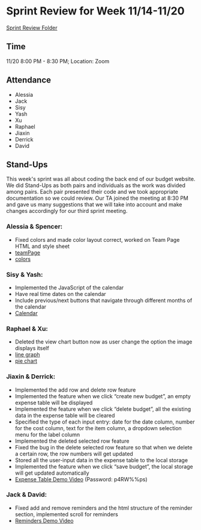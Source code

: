 # Sprint Review for Week 11/14-11/20
[Sprint Review Folder](/specs/sprint-2-review)

## Time
11/20 8:00 PM - 8:30 PM; Location: Zoom

## Attendance 
- Alessia
- Jack
- Sisy
- Yash
- Xu
- Raphael
- Jiaxin
- Derrick
- David

## Stand-Ups
This week's sprint was all about coding the back end of our budget website. We did Stand-Ups as both pairs and individuals as the work was divided among pairs. Each pair presented their code and we took appropriate documentation so we could review. Our TA joined the meeting at 8:30 PM and gave us many suggestions that we will take into account and make changes accordingly for our third sprint meeting.

### Alessia & Spencer:
- Fixed colors and made color layout correct, worked on Team Page HTML and style sheet    
- [teamPage](/specs/sprint-2-review/teamPage.png)
- [colors](/specs/sprint-2-review/colors.png)

### Sisy & Yash:
- Implemented the JavaScript of the calendar
- Have real time dates on the calendar
- Include previous/next buttons that navigate through different months of the calendar
- [Calendar](/specs/sprint-2-review/sprint2-calendar-progress.png)


### Raphael & Xu:
- Deleted the view chart button now as user change the option the image displays itself   
- [line graph](/specs/sprint-2-review/lineGraph.png)   
- [pie chart](/specs/sprint-2-review/pieChart.png)

### Jiaxin & Derrick:
- Implemented the add row and delete row feature
- Implemented the feature when we click “create new budget”, an empty expense table will be displayed
- Implemented the feature when we click “delete budget”, all the existing data in the expense table will be cleared
- Specified the type of each input entry: date for the date column, number for the cost column, text for the item column, a dropdown selection menu for the label column
- Implemented the deleted selected row feature
- Fixed the bug in the delete selected row feature so that when we delete a certain row, the row numbers will get updated
- Stored all the user-input data in the expense table to the local storage
- Implemented the feature when we click “save budget”, the local storage will get updated automatically
- [Expense Table Demo Video](https://ucsd.zoom.us/rec/share/DCGwaTLRrUGxJwGFAfEzapobQ8C-g-QjRziu-EKHGQEf_s0hRswmYmKESeZ2MafG.PlrYnOzVH75ITa3r?startTime=1669077082000) (Password: p4RW%%ps)

### Jack & David: 
- Fixed add and remove reminders and the html structure of the reminder section, implemented scroll for reminders
- [Reminders Demo Video](https://www.youtube.com/watch?v=MSxD4KMRCbg)

